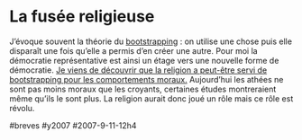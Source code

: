 # La fusée religieuse

J’évoque souvent la théorie du [bootstrapping](../7/une-fusee-a-plusieurs-etages.md) : on utilise une chose puis elle disparaît une fois qu’elle a permis d’en créer une autre. Pour moi la démocratie représentative est ainsi un étage vers une nouvelle forme de démocratie. [Je viens de découvrir que la religion a peut-être servi de bootstrapping pour les comportements moraux.](http://www.newscientist.com/channel/being-human/mg19526190.400-what-good-is-god.html) Aujourd’hui les athées ne sont pas moins moraux que les croyants, certaines études montreraient même qu’ils le sont plus. La religion aurait donc joué un rôle mais ce rôle est révolu.

#breves #y2007 #2007-9-11-12h4
